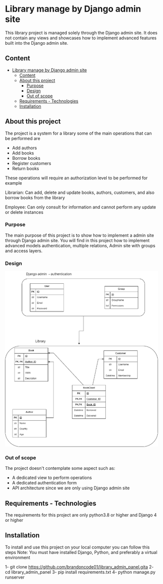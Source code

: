 # Library manage by Django admin site

This library project is managed solely through the Django admin site. It does not contain any views and showcases how to implement advanced features built into the Django admin site.

## Content

- [Library manage by Django admin site](#library-manage-by-django-admin-site)
  - [Content](#content)
  - [About this project](#about-this-project)
    - [Purpose](#purpose)
    - [Design](#design)
    - [Out of scope](#out-of-scope)
  - [Requirements - Technologies](#requirements---technologies)
  - [Installation](#installation)

## About this project

The project is a system for a library some of the main operations that can be performed are

- Add authors
- Add books
- Borrow books
- Register customers
- Return books

These operations will require an authorization level to be performed for example

Librarian: Can add, delete and update books, authors, customers, and also borrow books from the library

Employee: Can only consult for information and cannot perform any update or delete instances

### Purpose

The main purpose of this project is to show how to implement a admin site through Django admin site. You will find in this project how to implement advanced models authentication, multiple relations, Admin site with groups and access layers.

### Design

![Design](design/Diagram.png)

### Out of scope

The project doesn't contemplate some aspect such as:

- A dedicated view to perform operations
- A dedicated authentication form
- API architecture since we are only using Django admin site

## Requirements - Technologies

The requirements for this project are only python3.8 or higher and Django 4 or higher

## Installation

To install and use this project on your local computer you can follow this steps
Note: You must have installed Django, Python, and preferably a virtual environment

1- git clone <https://github.com/brandoncode01/library_admin_panel.gita>
2- cd library_admin_panel
3- pip install requirements.txt
4- python manage.py runserver
